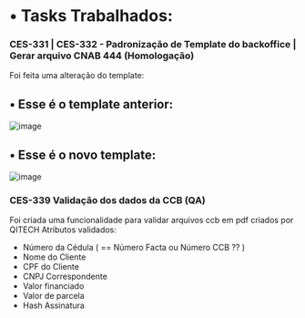 # • Tasks Trabalhados:

### CES-331 | CES-332 - Padronização de Template do backoffice | Gerar arquivo CNAB 444 (Homologação)

Foi feita uma alteração do template:

<h2> • Esse é o template anterior: </h2>

![image](https://github.com/byxcapital/byx_cessao/assets/150252735/a2bd9098-7568-479b-a24f-8cde301ac77c)

 <h2> • Esse é o novo template: </h2>

![image](https://github.com/byxcapital/byx_cessao/assets/150252735/2520d237-fcda-4849-86e5-208fabbb6692)

### CES-339 Validação dos dados da CCB (QA)

Foi criada uma funcionalidade para validar arquivos ccb em pdf criados por QITECH
Atributos validados:

<ul>
 
<li> Número da Cédula ( == Número Facta ou Número CCB ?? ) </li>
<li> Nome do Cliente </li>
<li> CPF do Cliente </li>
<li> CNPJ Correspondente </li>
<li> Valor financiado </li>
<li> Valor de parcela </li>
<li> Hash Assinatura </li>
 
</ul>

### 
